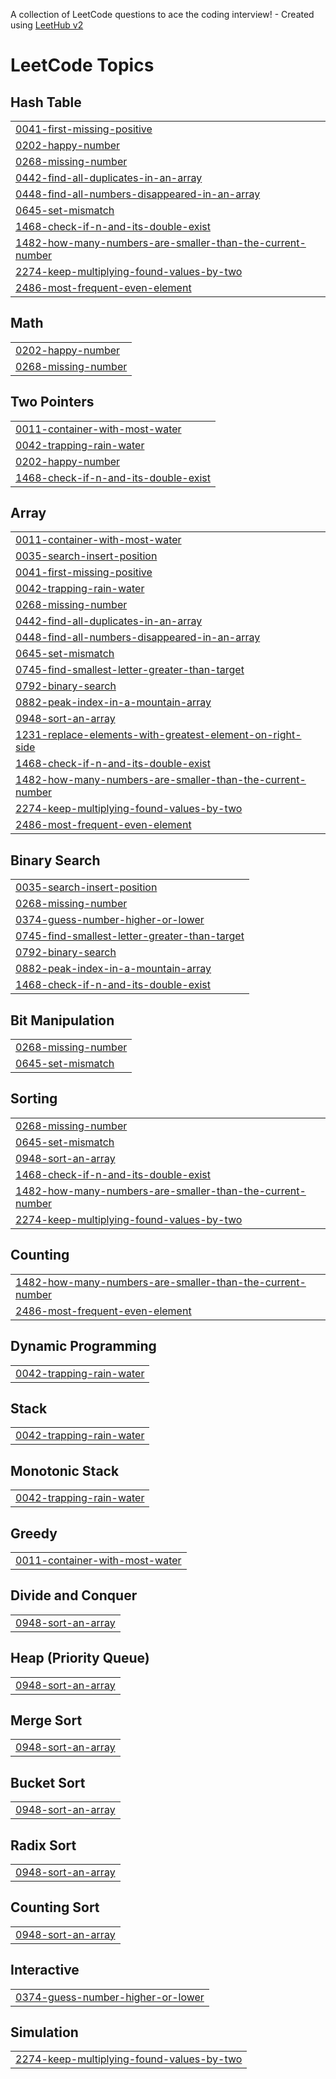 A collection of LeetCode questions to ace the coding interview! - Created using [LeetHub v2](https://github.com/arunbhardwaj/LeetHub-2.0)
<!---LeetCode Topics Start-->
# LeetCode Topics
## Hash Table
|  |
| ------- |
| [0041-first-missing-positive](https://github.com/hansrajathole/leetcode-DSA-List/tree/master/0041-first-missing-positive) |
| [0202-happy-number](https://github.com/hansrajathole/leetcode-DSA-List/tree/master/0202-happy-number) |
| [0268-missing-number](https://github.com/hansrajathole/leetcode-DSA-List/tree/master/0268-missing-number) |
| [0442-find-all-duplicates-in-an-array](https://github.com/hansrajathole/leetcode-DSA-List/tree/master/0442-find-all-duplicates-in-an-array) |
| [0448-find-all-numbers-disappeared-in-an-array](https://github.com/hansrajathole/leetcode-DSA-List/tree/master/0448-find-all-numbers-disappeared-in-an-array) |
| [0645-set-mismatch](https://github.com/hansrajathole/leetcode-DSA-List/tree/master/0645-set-mismatch) |
| [1468-check-if-n-and-its-double-exist](https://github.com/hansrajathole/leetcode-DSA-List/tree/master/1468-check-if-n-and-its-double-exist) |
| [1482-how-many-numbers-are-smaller-than-the-current-number](https://github.com/hansrajathole/leetcode-DSA-List/tree/master/1482-how-many-numbers-are-smaller-than-the-current-number) |
| [2274-keep-multiplying-found-values-by-two](https://github.com/hansrajathole/leetcode-DSA-List/tree/master/2274-keep-multiplying-found-values-by-two) |
| [2486-most-frequent-even-element](https://github.com/hansrajathole/leetcode-DSA-List/tree/master/2486-most-frequent-even-element) |
## Math
|  |
| ------- |
| [0202-happy-number](https://github.com/hansrajathole/leetcode-DSA-List/tree/master/0202-happy-number) |
| [0268-missing-number](https://github.com/hansrajathole/leetcode-DSA-List/tree/master/0268-missing-number) |
## Two Pointers
|  |
| ------- |
| [0011-container-with-most-water](https://github.com/hansrajathole/leetcode-DSA-List/tree/master/0011-container-with-most-water) |
| [0042-trapping-rain-water](https://github.com/hansrajathole/leetcode-DSA-List/tree/master/0042-trapping-rain-water) |
| [0202-happy-number](https://github.com/hansrajathole/leetcode-DSA-List/tree/master/0202-happy-number) |
| [1468-check-if-n-and-its-double-exist](https://github.com/hansrajathole/leetcode-DSA-List/tree/master/1468-check-if-n-and-its-double-exist) |
## Array
|  |
| ------- |
| [0011-container-with-most-water](https://github.com/hansrajathole/leetcode-DSA-List/tree/master/0011-container-with-most-water) |
| [0035-search-insert-position](https://github.com/hansrajathole/leetcode-DSA-List/tree/master/0035-search-insert-position) |
| [0041-first-missing-positive](https://github.com/hansrajathole/leetcode-DSA-List/tree/master/0041-first-missing-positive) |
| [0042-trapping-rain-water](https://github.com/hansrajathole/leetcode-DSA-List/tree/master/0042-trapping-rain-water) |
| [0268-missing-number](https://github.com/hansrajathole/leetcode-DSA-List/tree/master/0268-missing-number) |
| [0442-find-all-duplicates-in-an-array](https://github.com/hansrajathole/leetcode-DSA-List/tree/master/0442-find-all-duplicates-in-an-array) |
| [0448-find-all-numbers-disappeared-in-an-array](https://github.com/hansrajathole/leetcode-DSA-List/tree/master/0448-find-all-numbers-disappeared-in-an-array) |
| [0645-set-mismatch](https://github.com/hansrajathole/leetcode-DSA-List/tree/master/0645-set-mismatch) |
| [0745-find-smallest-letter-greater-than-target](https://github.com/hansrajathole/leetcode-DSA-List/tree/master/0745-find-smallest-letter-greater-than-target) |
| [0792-binary-search](https://github.com/hansrajathole/leetcode-DSA-List/tree/master/0792-binary-search) |
| [0882-peak-index-in-a-mountain-array](https://github.com/hansrajathole/leetcode-DSA-List/tree/master/0882-peak-index-in-a-mountain-array) |
| [0948-sort-an-array](https://github.com/hansrajathole/leetcode-DSA-List/tree/master/0948-sort-an-array) |
| [1231-replace-elements-with-greatest-element-on-right-side](https://github.com/hansrajathole/leetcode-DSA-List/tree/master/1231-replace-elements-with-greatest-element-on-right-side) |
| [1468-check-if-n-and-its-double-exist](https://github.com/hansrajathole/leetcode-DSA-List/tree/master/1468-check-if-n-and-its-double-exist) |
| [1482-how-many-numbers-are-smaller-than-the-current-number](https://github.com/hansrajathole/leetcode-DSA-List/tree/master/1482-how-many-numbers-are-smaller-than-the-current-number) |
| [2274-keep-multiplying-found-values-by-two](https://github.com/hansrajathole/leetcode-DSA-List/tree/master/2274-keep-multiplying-found-values-by-two) |
| [2486-most-frequent-even-element](https://github.com/hansrajathole/leetcode-DSA-List/tree/master/2486-most-frequent-even-element) |
## Binary Search
|  |
| ------- |
| [0035-search-insert-position](https://github.com/hansrajathole/leetcode-DSA-List/tree/master/0035-search-insert-position) |
| [0268-missing-number](https://github.com/hansrajathole/leetcode-DSA-List/tree/master/0268-missing-number) |
| [0374-guess-number-higher-or-lower](https://github.com/hansrajathole/leetcode-DSA-List/tree/master/0374-guess-number-higher-or-lower) |
| [0745-find-smallest-letter-greater-than-target](https://github.com/hansrajathole/leetcode-DSA-List/tree/master/0745-find-smallest-letter-greater-than-target) |
| [0792-binary-search](https://github.com/hansrajathole/leetcode-DSA-List/tree/master/0792-binary-search) |
| [0882-peak-index-in-a-mountain-array](https://github.com/hansrajathole/leetcode-DSA-List/tree/master/0882-peak-index-in-a-mountain-array) |
| [1468-check-if-n-and-its-double-exist](https://github.com/hansrajathole/leetcode-DSA-List/tree/master/1468-check-if-n-and-its-double-exist) |
## Bit Manipulation
|  |
| ------- |
| [0268-missing-number](https://github.com/hansrajathole/leetcode-DSA-List/tree/master/0268-missing-number) |
| [0645-set-mismatch](https://github.com/hansrajathole/leetcode-DSA-List/tree/master/0645-set-mismatch) |
## Sorting
|  |
| ------- |
| [0268-missing-number](https://github.com/hansrajathole/leetcode-DSA-List/tree/master/0268-missing-number) |
| [0645-set-mismatch](https://github.com/hansrajathole/leetcode-DSA-List/tree/master/0645-set-mismatch) |
| [0948-sort-an-array](https://github.com/hansrajathole/leetcode-DSA-List/tree/master/0948-sort-an-array) |
| [1468-check-if-n-and-its-double-exist](https://github.com/hansrajathole/leetcode-DSA-List/tree/master/1468-check-if-n-and-its-double-exist) |
| [1482-how-many-numbers-are-smaller-than-the-current-number](https://github.com/hansrajathole/leetcode-DSA-List/tree/master/1482-how-many-numbers-are-smaller-than-the-current-number) |
| [2274-keep-multiplying-found-values-by-two](https://github.com/hansrajathole/leetcode-DSA-List/tree/master/2274-keep-multiplying-found-values-by-two) |
## Counting
|  |
| ------- |
| [1482-how-many-numbers-are-smaller-than-the-current-number](https://github.com/hansrajathole/leetcode-DSA-List/tree/master/1482-how-many-numbers-are-smaller-than-the-current-number) |
| [2486-most-frequent-even-element](https://github.com/hansrajathole/leetcode-DSA-List/tree/master/2486-most-frequent-even-element) |
## Dynamic Programming
|  |
| ------- |
| [0042-trapping-rain-water](https://github.com/hansrajathole/leetcode-DSA-List/tree/master/0042-trapping-rain-water) |
## Stack
|  |
| ------- |
| [0042-trapping-rain-water](https://github.com/hansrajathole/leetcode-DSA-List/tree/master/0042-trapping-rain-water) |
## Monotonic Stack
|  |
| ------- |
| [0042-trapping-rain-water](https://github.com/hansrajathole/leetcode-DSA-List/tree/master/0042-trapping-rain-water) |
## Greedy
|  |
| ------- |
| [0011-container-with-most-water](https://github.com/hansrajathole/leetcode-DSA-List/tree/master/0011-container-with-most-water) |
## Divide and Conquer
|  |
| ------- |
| [0948-sort-an-array](https://github.com/hansrajathole/leetcode-DSA-List/tree/master/0948-sort-an-array) |
## Heap (Priority Queue)
|  |
| ------- |
| [0948-sort-an-array](https://github.com/hansrajathole/leetcode-DSA-List/tree/master/0948-sort-an-array) |
## Merge Sort
|  |
| ------- |
| [0948-sort-an-array](https://github.com/hansrajathole/leetcode-DSA-List/tree/master/0948-sort-an-array) |
## Bucket Sort
|  |
| ------- |
| [0948-sort-an-array](https://github.com/hansrajathole/leetcode-DSA-List/tree/master/0948-sort-an-array) |
## Radix Sort
|  |
| ------- |
| [0948-sort-an-array](https://github.com/hansrajathole/leetcode-DSA-List/tree/master/0948-sort-an-array) |
## Counting Sort
|  |
| ------- |
| [0948-sort-an-array](https://github.com/hansrajathole/leetcode-DSA-List/tree/master/0948-sort-an-array) |
## Interactive
|  |
| ------- |
| [0374-guess-number-higher-or-lower](https://github.com/hansrajathole/leetcode-DSA-List/tree/master/0374-guess-number-higher-or-lower) |
## Simulation
|  |
| ------- |
| [2274-keep-multiplying-found-values-by-two](https://github.com/hansrajathole/leetcode-DSA-List/tree/master/2274-keep-multiplying-found-values-by-two) |
<!---LeetCode Topics End-->